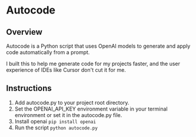# Autocode

## Overview

Autocode is a Python script that uses OpenAI models to generate and apply code automatically from a prompt.

I built this to help me generate code for my projects faster, and the user experience of IDEs like Cursor don't cut it for me.

## Instructions

1. Add autocode.py to your project root directory.
2. Set the OPENAI_API_KEY environment variable in your terminal environment or set it in the autocode.py file.
3. Install openai `pip install openai`
4. Run the script `python autocode.py`
